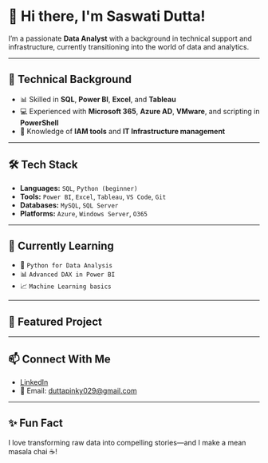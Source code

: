 # 👋 Hi there, I'm Saswati Dutta!

I’m a passionate **Data Analyst** with a background in technical support and infrastructure, currently transitioning into the world of data and analytics.

---

## 💼 Technical Background

- 📊 Skilled in **SQL**, **Power BI**, **Excel**, and **Tableau**
- 💻 Experienced with **Microsoft 365**, **Azure AD**, **VMware**, and scripting in **PowerShell**
- 🔐 Knowledge of **IAM tools** and **IT Infrastructure management**

---

## 🛠️ Tech Stack

- **Languages:** `SQL`, `Python (beginner)`
- **Tools:** `Power BI`, `Excel`, `Tableau`, `VS Code`, `Git`
- **Databases:** `MySQL`, `SQL Server`
- **Platforms:** `Azure`, `Windows Server`, `O365`

---

## 🌱 Currently Learning

- 📘 `Python for Data Analysis`
- 📊 `Advanced DAX in Power BI`
- 📈 `Machine Learning basics`

---

## 🚀 Featured Project

<!-- Add your project here! Example below:
### [Project Name](project-link)
Short description of what the project does, your role, and any standout achievements or technologies used.
-->

---

## 📫 Connect With Me

- [LinkedIn](https://www.linkedin.com/in/saswati-dutta-867b595a)  
- 📧 Email: duttapinky029@gmail.com

---

## ✨ Fun Fact

I love transforming raw data into compelling stories—and I make a mean masala chai ☕!
